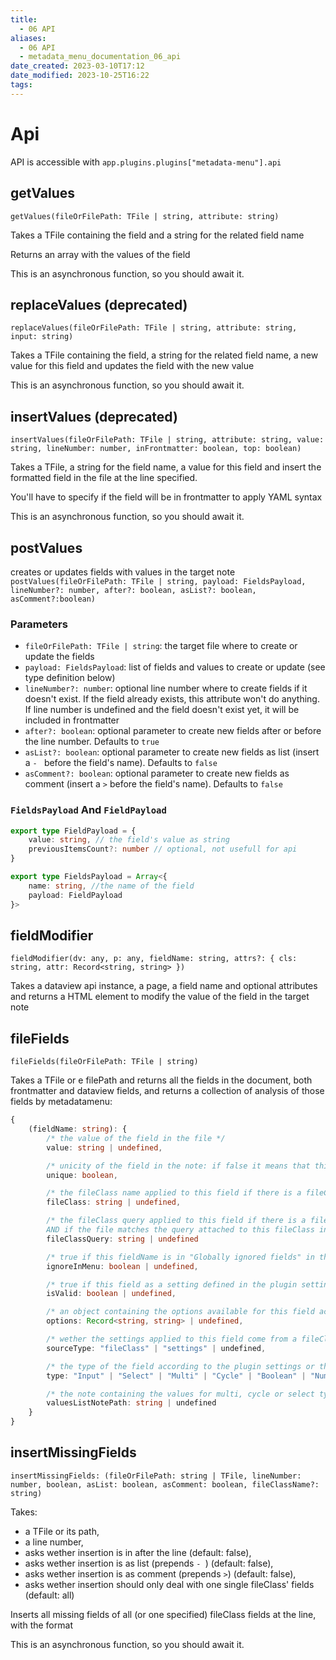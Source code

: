 ```yaml
---
title:
  - 06 API
aliases:
  - 06 API
  - metadata_menu_documentation_06_api
date_created: 2023-03-10T17:12
date_modified: 2023-10-25T16:22
tags: 
---
```

# Api

API is accessible with `app.plugins.plugins["metadata-menu"].api`

## getValues

`getValues(fileOrFilePath: TFile | string, attribute: string)`

Takes a TFile containing the field and a string for the related field name

Returns an array with the values of the field

This is an asynchronous function, so you should await it.

## replaceValues (deprecated)

`replaceValues(fileOrFilePath: TFile | string, attribute: string, input: string)`

Takes a TFile containing the field, a string for the related field name, a new value for this field and updates the field with the new value

This is an asynchronous function, so you should await it.

## insertValues (deprecated)

`insertValues(fileOrFilePath: TFile | string, attribute: string, value: string, lineNumber: number, inFrontmatter: boolean, top: boolean)`

Takes a TFile, a string for the field name, a value for this field and insert the formatted field in the file at the line specified.

You'll have to specify if the field will be in frontmatter to apply YAML syntax

This is an asynchronous function, so you should await it.

## postValues

creates or updates fields with values in the target note  
`postValues(fileOrFilePath: TFile | string, payload: FieldsPayload, lineNumber?: number, after?: boolean, asList?: boolean, asComment?:boolean)`

### Parameters

- `fileOrFilePath: TFile | string`: the target file where to create or update the fields
- `payload: FieldsPayload`: list of fields and values to create or update (see type definition below)
- `lineNumber?: number`: optional line number where to create fields if it doesn't exist. If the field already exists, this attribute won't do anything. If line number is undefined and the field doesn't exist yet, it will be included in frontmatter
- `after?: boolean`: optional parameter to create new fields after or before the line number. Defaults to `true`
- `asList?: boolean`: optional parameter to create new fields as list (insert a `- ` before the field's name). Defaults to `false`
- `asComment?: boolean`: optional parameter to create new fields as comment (insert a `>` before the field's name). Defaults to `false`

### `FieldsPayload` And `FieldPayload`

```typescript
export type FieldPayload = {
    value: string, // the field's value as string
    previousItemsCount?: number // optional, not usefull for api 
}

export type FieldsPayload = Array<{
    name: string, //the name of the field
    payload: FieldPayload
}>
```

## fieldModifier

`fieldModifier(dv: any, p: any, fieldName: string, attrs?: { cls: string, attr: Record<string, string> })`

Takes a dataview api instance, a page, a field name and optional attributes and returns a HTML element to modify the value of the field in the target note

## fileFields

`fileFields(fileOrFilePath: TFile | string)`

Takes a TFile or e filePath and returns all the fields in the document, both frontmatter and dataview fields, and returns a collection of analysis of those fields by metadatamenu:

```typescript
{
    (fieldName: string): {
        /* the value of the field in the file */
        value: string | undefined, 

        /* unicity of the field in the note: if false it means that this field appears more than once in the file */
        unique: boolean,

        /* the fileClass name applied to this field if there is a fileClass AND if the field is set in the fileClass or the fileClass it's inheriting from */
        fileClass: string | undefined,

        /* the fileClass query applied to this field if there is a fileClass
        AND if the file matches the query attached to this fileClass in the settings AND if the field is set in the fileClass or the fileClass it's inheriting from */
        fileClassQuery: string | undefined

        /* true if this fieldName is in "Globally ignored fields" in the plugin settings */
        ignoreInMenu: boolean | undefined,

        /* true if this field as a setting defined in the plugin settings or a fileClass and if the value is valid according to those settings */
        isValid: boolean | undefined,

        /* an object containing the options available for this field according to the plugin settings or the fileClass */
        options: Record<string, string> | undefined,

        /* wether the settings applied to this field come from a fileClass, the plugin settings or none  */
        sourceType: "fileClass" | "settings" | undefined,

        /* the type of the field according to the plugin settings or the fileClass  */
        type: "Input" | "Select" | "Multi" | "Cycle" | "Boolean" | "Number" | undefined

        /* the note containing the values for multi, cycle or select types when defined in the plugin settings  */
        valuesListNotePath: string | undefined
    }
}
```

## insertMissingFields

`insertMissingFields: (fileOrFilePath: string | TFile, lineNumber: number, boolean, asList: boolean, asComment: boolean, fileClassName?: string)`

Takes:

- a TFile or its path,
- a line number,
- asks wether insertion is in after the line (default: false),
- asks wether insertion is as list (prepends `- `) (default: false),
- asks wether insertion is as comment (prepends `>`) (default: false),
- asks wether insertion should only deal with one single fileClass' fields (default: all)

Inserts all missing fields of all (or one specified) fileClass fields at the line, with the format

This is an asynchronous function, so you should await it.
